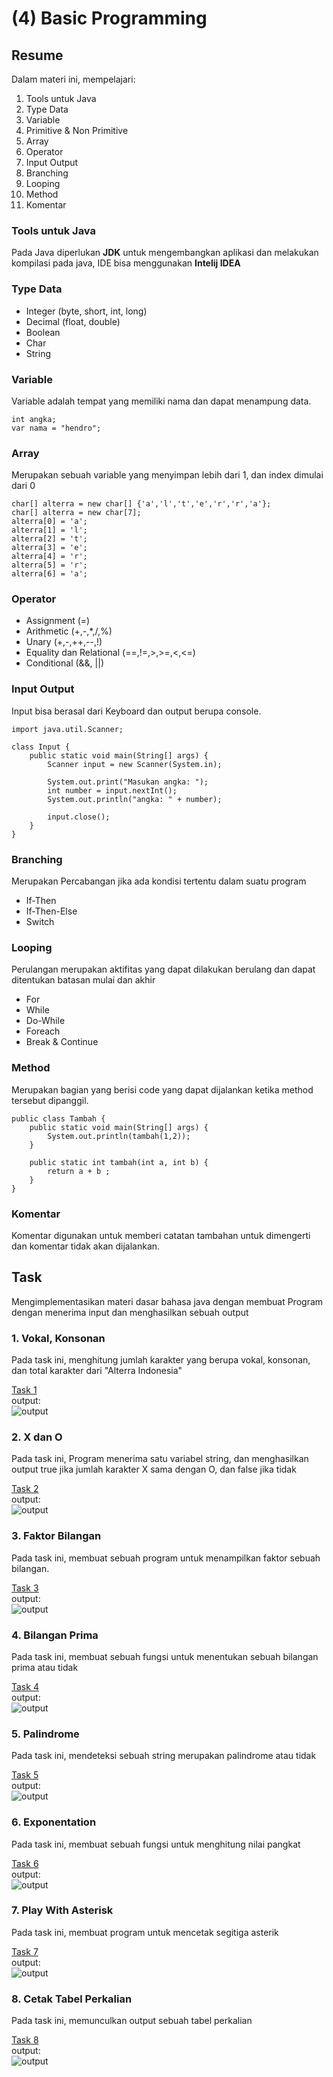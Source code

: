 # (4) Basic Programming

## Resume
Dalam materi ini, mempelajari:
1. Tools untuk Java
2. Type Data
3. Variable
4. Primitive & Non Primitive
5. Array
6. Operator
7. Input Output
8. Branching
9. Looping
10. Method
11. Komentar

### Tools untuk Java
Pada Java diperlukan **JDK** untuk mengembangkan aplikasi dan melakukan kompilasi pada java, IDE bisa menggunakan **Intelij IDEA**

### Type Data
- Integer (byte, short, int, long)
- Decimal (float, double)
- Boolean
- Char
- String

### Variable
Variable adalah tempat yang memiliki nama dan dapat menampung data.

```
int angka;
var nama = "hendro";
```

### Array
Merupakan sebuah variable yang menyimpan lebih dari 1, dan index dimulai dari 0
```
char[] alterra = new char[] {'a','l','t','e','r','r','a'};
char[] alterra = new char[7];
alterra[0] = 'a';
alterra[1] = 'l';
alterra[2] = 't';
alterra[3] = 'e';
alterra[4] = 'r';
alterra[5] = 'r';
alterra[6] = 'a';

```
### Operator
- Assignment (=)
- Arithmetic (+,-,*,/,%)
- Unary (+,-,++,--,!)
- Equality dan Relational (==,!=,>,>=,<,<=)
- Conditional (&&, ||)

### Input Output
Input bisa berasal dari Keyboard dan output berupa console.

```
import java.util.Scanner;

class Input {
    public static void main(String[] args) {
        Scanner input = new Scanner(System.in);

        System.out.print("Masukan angka: ");
        int number = input.nextInt();
        System.out.println("angka: " + number);

        input.close();
    }
}
```
### Branching
Merupakan Percabangan jika ada kondisi tertentu dalam suatu program
- If-Then
- If-Then-Else
- Switch

### Looping
Perulangan merupakan aktifitas yang dapat dilakukan berulang dan dapat ditentukan batasan mulai dan akhir
- For
- While
- Do-While
- Foreach
- Break & Continue

### Method
Merupakan bagian yang berisi code yang dapat dijalankan ketika method tersebut dipanggil.

```
public class Tambah {
    public static void main(String[] args) {
        System.out.println(tambah(1,2));
    }
    
    public static int tambah(int a, int b) {
        return a + b ;
    }
}
```

### Komentar
Komentar digunakan untuk memberi catatan tambahan untuk dimengerti dan komentar tidak akan dijalankan.


## Task
Mengimplementasikan materi dasar bahasa java dengan membuat Program dengan menerima input dan menghasilkan sebuah output
### 1. Vokal, Konsonan
Pada task ini, menghitung jumlah karakter yang berupa vokal, konsonan, dan total karakter dari "Alterra Indonesia"


[Task 1](./praktikum/Vokal.java)\
output:\
![output](./screenshots/task1.PNG)

### 2. X dan O
Pada task ini, Program menerima satu variabel string, dan menghasilkan output true jika jumlah karakter X sama dengan O, dan false jika tidak


[Task 2](./praktikum/XO.java)\
output:\
![output](./screenshots/task2.PNG)

### 3. Faktor Bilangan
Pada task ini, membuat sebuah program untuk menampilkan faktor sebuah bilangan.


[Task 3](./praktikum/Faktor.java)\
output:\
![output](./screenshots/task3.PNG)

### 4. Bilangan Prima
Pada task ini, membuat sebuah fungsi untuk menentukan sebuah bilangan prima atau tidak


[Task 4](./praktikum/Prima.java)\
output:\
![output](./screenshots/task4.PNG)

### 5. Palindrome
Pada task ini, mendeteksi sebuah string merupakan palindrome atau tidak


[Task 5](./praktikum/Palindrome.java)\
output:\
![output](./screenshots/task5.PNG)

### 6. Exponentation
Pada task ini, membuat sebuah fungsi untuk menghitung nilai pangkat


[Task 6](./praktikum/Exponen.java)\
output:\
![output](./screenshots/task6.PNG)

### 7. Play With Asterisk
Pada task ini, membuat program untuk mencetak segitiga asterik



[Task 7](./praktikum/Asterisk.java)\
output:\
![output](./screenshots/task7.PNG)

### 8. Cetak Tabel Perkalian
Pada task ini, memunculkan output sebuah tabel perkalian


[Task 8](./praktikum/TabelPerkalian.java)\
output:\
![output](./screenshots/task8.PNG)


